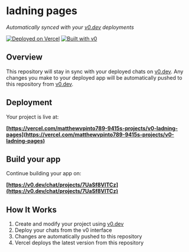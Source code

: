 # ladning pages

*Automatically synced with your [v0.dev](https://v0.dev) deployments*

[![Deployed on Vercel](https://img.shields.io/badge/Deployed%20on-Vercel-black?style=for-the-badge&logo=vercel)](https://vercel.com/matthewvpinto789-9415s-projects/v0-ladning-pages)
[![Built with v0](https://img.shields.io/badge/Built%20with-v0.dev-black?style=for-the-badge)](https://v0.dev/chat/projects/7UaSf8VITCz)

## Overview

This repository will stay in sync with your deployed chats on [v0.dev](https://v0.dev).
Any changes you make to your deployed app will be automatically pushed to this repository from [v0.dev](https://v0.dev).

## Deployment

Your project is live at:

**[https://vercel.com/matthewvpinto789-9415s-projects/v0-ladning-pages](https://vercel.com/matthewvpinto789-9415s-projects/v0-ladning-pages)**

## Build your app

Continue building your app on:

**[https://v0.dev/chat/projects/7UaSf8VITCz](https://v0.dev/chat/projects/7UaSf8VITCz)**

## How It Works

1. Create and modify your project using [v0.dev](https://v0.dev)
2. Deploy your chats from the v0 interface
3. Changes are automatically pushed to this repository
4. Vercel deploys the latest version from this repository
